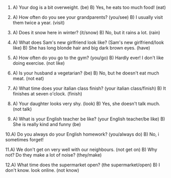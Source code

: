 1. A) Your dog  is a bit overweight. (be)
   B) Yes, he eats too much food! (eat)

2. A) How often do you see your grandparents? (you/see)
   B) I usually visit them twice a year. (visit)

3. A) Does it snow here in winter? (it/snow)
   B) No, but it rains a lot. (rain)

4. A) What does Sam's new girlfriend look like? (Sam's new girlfriend/look like)
   B) She has long blonde hair and big dark brown eyes. (have)

5. A) How often do you go to the gym? (you/go)
   B) Hardly ever! I don't like doing exercise. (not like)

6. A) Is your husband a vegetarian? (be)
   B) No, but he doesn't eat much meat. (not eat)

7. A) What time does your italian class finish? (your italian class/finish)
   B) It finishes at seven o'clock. (finish)

8. A) Your daughter looks very shy. (look)
   B) Yes, she doesn't talk much. (not talk)

9. A) What is your English teacher be like? (your English teacher/be like)
   B) She is really kind and funny (be)

10.A) Do you always do your English homework? (you/always do)
   B) No, i sometimes forget!

11.A) We don't get on very well with our neighbours. (not get on)
   B) Why not? Do they make a lot of noise? (they/make)

12.A) What time does the supermarket open? (the supermarket/open)
   B) I don't know. look online. (not know)
